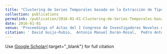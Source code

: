```yaml
---
title: "Clustering de Series Temporales basado en la Extracción de Tipologías de Segmentos"
collection: publications
permalink: /publication/2016-01-01-Clustering-de-Series-Temporales-basado-en-la-Extraccion-de-Tipologias-de-Segmentos
date: 2016-01-01
venue: 'Proceedings of Actas del I Congreso de Investigadores Noveles de la Universidad de Córdoba'
citation: ' David Guijo-Rubio,  Antonio Manuel Durán-Rosal,  Pedro Antonio Gutiérrez,  César Hervás-Martínez, &quot;Clustering de Series Temporales basado en la Extracción de Tipologías de Segmentos.&quot; Proceedings of Actas del I Congreso de Investigadores Noveles de la Universidad de Córdoba, 2016, pp. 201-204.'
---
```

Use [Google Scholar](https://scholar.google.com/scholar?q=Clustering+de+Series+Temporales+basado+en+la+Extracci&#x27;on+de+Tipolog&#x27;ias+de+Segmentos){:target="_blank"} for full citation